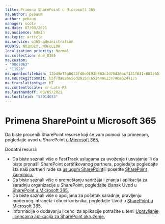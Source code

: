 ```yaml
---
title: Primena SharePoint u Microsoft 365
ms.author: pebaum
author: pebaum
manager: scotv
ms.date: 07/08/2021
ms.audience: Admin
ms.topic: article
ms.service: o365-administration
ROBOTS: NOINDEX, NOFOLLOW
localization_priority: Normal
ms.collection: Adm_O365
ms.custom:
- "9007063"
- "11926"
ms.openlocfilehash: 12bd9e75a8623fd0c0f93b803c3d78d26acf131f831e8032651461fe80914c57
ms.sourcegitcommit: b5f7da89a650d2915dc652449623c78be6247175
ms.translationtype: MT
ms.contentlocale: sr-Latn-RS
ms.lasthandoff: 08/05/2021
ms.locfileid: "53914053"
---
```

# <a name="deploy-sharepoint-in-microsoft-365"></a>Primena SharePoint u Microsoft 365

Da biste procenili SharePoint resurse koji će vam pomoći sa primenom, pogledajte uvod u SharePoint [u Microsoft 365.](/sharepoint/introduction) 

Dodatni resursi: 

- Da biste saznali više o FastTrack uslugama za uvoženje i usvajanje ili da biste pronašli SharePoint certifikovanog partnera, pogledajte pogledajte šta naši partneri rade sa [uslugom SharePoint](/microsoft-365/sharepoint/sharepoint-partners-sharepoint-support)ili posetite [SharePoint zajednicu.](https://techcommunity.microsoft.com/t5/sharepoint/ct-p/SharePoint) 
- Da biste saznali više o premeštanju sadržaja i znanja i aplikacija za saradnju organizacije u SharePoint, pogledajte članak Uvod u [SharePoint u Microsoft 365.](/sharepoint/introduction#migration) 
- Da biste saznali više o opcijama za početak saradnje, pravljenju modernog intraneta i obuci korisnika, pogledajte Uvod u [SharePoint u Microsoft 365.](/sharepoint/introduction#collaboration) 
- Informacije o dodavanju licenci za aplikacije potražite u temi [Upravljanje licencama aplikacija za SharePoint okruženje.](/sharepoint/manage-app-licenses) 


